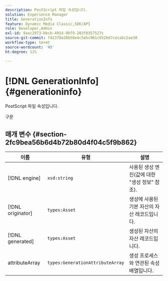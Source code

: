 ```yaml
---
description: PostScript 파일 속성입니다.
solution: Experience Manager
title: GenerationInfo
feature: Dynamic Media Classic,SDK/API
role: Developer,Admin
exl-id: 9aac2973-bbcb-4914-9bf9-203f0357527c
source-git-commit: f42378a20b58e4c5ebc961c6526d7cecabc2ae38
workflow-type: tm+mt
source-wordcount: '45'
ht-degree: 11%

---
```


# [!DNL GenerationInfo]{#generationinfo}

PostScript 파일 속성입니다.

구문

## 매개 변수 {#section-2fc9bea56b6d4b72b80d4f04c5f9b862}

| 이름 | 유형 | 설명 |
|---|---|---|
| [!DNL engine] | `xsd:string` | 사용된 생성 엔진(값에 대한 &quot;생성 정보&quot; 참조). |
| [!DNL originator] | `types:Asset` | 생성에 사용된 기본 자산의 자산 레코드입니다. |
| [!DNL generated] | `types:Asset` | 생성된 자산의 자산 레코드입니다. |
| attributeArray | `types:GenerationAttributeArray` | 생성 프로세스와 연관된 속성 배열입니다. |
